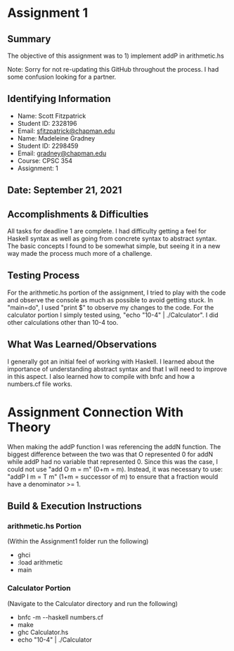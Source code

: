 # Assignment 1
## Summary

The objective of this assignment was to 1) implement addP in arithmetic.hs

Note: Sorry for not re-updating this GitHub throughout the process. I had some confusion looking for a partner.

## Identifying Information
* Name: Scott Fitzpatrick
* Student ID: 2328196
* Email: sfitzpatrick@chapman.edu
* Name: Madeleine Gradney
* Student ID: 2298459
* Email: gradney@chapman.edu
* Course: CPSC 354
* Assignment: 1

## Date: September 21, 2021

## Accomplishments & Difficulties
All tasks for deadline 1 are complete. I had difficulty getting a feel for Haskell syntax as well as going from concrete syntax to abstract syntax. The basic concepts I found to be somewhat simple, but seeing it in a new way made the process much more of a challenge.

## Testing Process
For the arithmetic.hs portion of the assignment, I tried to play with the code and observe the console as much as possible to avoid getting stuck. In "main=do", I used "print $" to observe my changes to the code. For the calculator portion I simply tested using, "echo "10-4" | ./Calculator". I did other calculations other than 10-4 too.

## What Was Learned/Observations
I generally got an initial feel of working with Haskell. I learned about the importance of understanding abstract syntax and that I will need to improve in this aspect. I also learned how to compile with bnfc and how a numbers.cf file works.

# Assignment Connection With Theory
When making the addP function I was referencing the addN function. The biggest difference between the two was that O represented 0 for addN while addP had no variable that represented 0. Since this was the case, I could not use "add O m = m" (0+m = m). Instead, it was necessary to use: "addP I m = T m" (1+m = successor of m) to ensure that a fraction would have a denominator >= 1.

## Build & Execution Instructions
### arithmetic.hs Portion
(Within the Assignment1 folder run the following)
* ghci
* :load arithmetic
* main

### Calculator Portion
(Navigate to the Calculator directory and run the following)
* bnfc -m --haskell numbers.cf
* make
* ghc Calculator.hs
* echo "10-4" | ./Calculator
